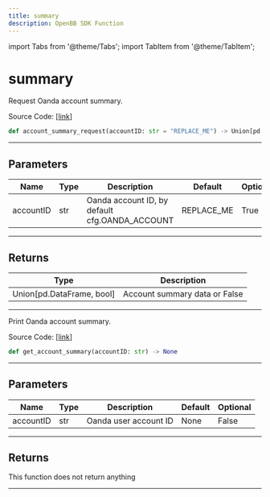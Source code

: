 ```yaml
---
title: summary
description: OpenBB SDK Function
---
```


import Tabs from '@theme/Tabs';
import TabItem from '@theme/TabItem';

# summary

<Tabs>
<TabItem value="model" label="Model" default>

Request Oanda account summary.

Source Code: [[link](https://github.com/OpenBB-finance/OpenBBTerminal/tree/main/openbb_terminal/forex/oanda/oanda_model.py#L74)]

```python
def account_summary_request(accountID: str = "REPLACE_ME") -> Union[pd.DataFrame, bool]
```
---
## Parameters

| Name | Type | Description | Default | Optional |
| ---- | ---- | ----------- | ------- | -------- |
| accountID | str | Oanda account ID, by default cfg.OANDA_ACCOUNT | REPLACE_ME | True |

---
## Returns

| Type | Description |
| ---- | ----------- |
| Union[pd.DataFrame, bool] | Account summary data or False |

---


</TabItem>
<TabItem value="view" label="View">

Print Oanda account summary.

Source Code: [[link](https://github.com/OpenBB-finance/OpenBBTerminal/tree/main/openbb_terminal/forex/oanda/oanda_view.py#L62)]

```python
def get_account_summary(accountID: str) -> None
```
---
## Parameters

| Name | Type | Description | Default | Optional |
| ---- | ---- | ----------- | ------- | -------- |
| accountID | str | Oanda user account ID | None | False |

---
## Returns

This function does not return anything

---


</TabItem>
</Tabs>